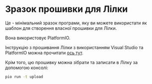 Зразок прошивки для Лілки
=========================

Це - мінімальний зразок програми, яку ви можете використати як шаблон для створення власної прошивки для Лілки.

Вона використовує PlatformIO.

Інструкцію з прошивання Лілки з використанням Visual Studio та PlatformIO можна прочитати [ось тут](https://lilka.readthedocs.io/uk/latest/manual/environment.html).

Крім того, цю прошивку можна зібрати та записати в Лілку за допомогою консолі:

```sh
pio run -t upload
```
